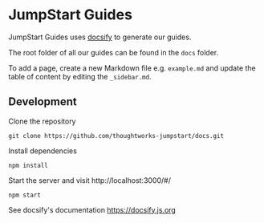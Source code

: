 # JumpStart Guides

JumpStart Guides uses [docsify](https://docsify.js.org/#/) to generate our guides. 

The root folder of all our guides can be found in the `docs` folder.

To add a page, create a new Markdown file e.g. `example.md` and update the table of content by editing the `_sidebar.md`.

## Development 

Clone the repository

```
git clone https://github.com/thoughtworks-jumpstart/docs.git
```

Install dependencies

```
npm install
```

Start the server and visit http://localhost:3000/#/

```
npm start
```

See docsify's documentation https://docsify.js.org 
